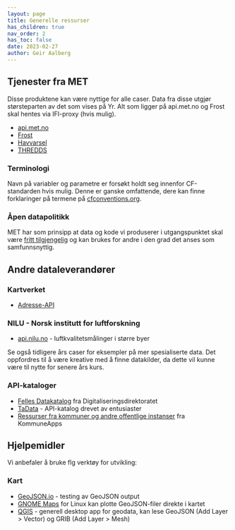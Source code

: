```yaml
---
layout: page
title: Generelle ressurser
has_children: true
nav_order: 2
has_toc: false
date: 2023-02-27
author: Geir Aalberg
---
```


## Tjenester fra MET

Disse produktene kan være nyttige for alle caser. Data fra disse utgjør størsteparten av det som vises på Yr.
Alt som ligger på api.met.no og Frost skal hentes via IFI-proxy (hvis mulig).

- [api.met.no](intro)
- [Frost](frost)
- [Havvarsel](havvarsel)
- [THREDDS](thredds)

### Terminologi

Navn på variabler og parametre er forsøkt holdt seg innenfor CF-standarden hvis mulig.
Denne er ganske omfattende, dere kan finne forklaringer på termene på
[cfconventions.org](http://cfconventions.org/Data/cf-standard-names/70/build/cf-standard-name-table.html).

### Åpen datapolitikk

MET har som prinsipp at data og kode vi produserer i utgangspunktet skal være
[fritt tilgjengelig](https://www.met.no/frie-meteorologiske-data/frie-meteorologiske-data)
og kan brukes for andre i den grad det anses som samfunnsnyttig.

## Andre dataleverandører

### Kartverket

- [Adresse-API](https://data.norge.no/dataservices/ef13b2bc-26a3-42d4-afd0-a10ed6a9fd03)

### NILU - Norsk institutt for luftforskning

- [api.nilu.no](https://api.nilu.no/) - luftkvalitetsmålinger i større byer

Se også tidligere års caser for eksempler på mer spesialiserte data.
Det oppfordres til å være kreative med å finne datakilder, da dette vil kunne
være til nytte for senere års kurs.

### API-kataloger

- [Felles Datakatalog](https://data.norge.no/) fra Digitaliseringsdirektoratet
- [TaData](https://tadata.no/providers) - API-katalog drevet av entusiaster
- [Ressurser fra kommuner og andre offentlige instanser](https://kapps.no/ressurser-og-apne-data/) fra KommuneApps

## Hjelpemidler

Vi anbefaler å bruke flg verktøy for utvikling:

### Kart

- [GeoJSON.io](https://geojson.io/) - testing av GeoJSON output
- [GNOME Maps](https://wiki.gnome.org/Apps/Maps) for Linux kan plotte GeoJSON-filer direkte i kartet
- [QGIS](https://qgis.org/en/site/) - generell desktop app for geodata, kan lese GeoJSON (Add Layer > Vector) og GRIB (Add Layer > Mesh)

